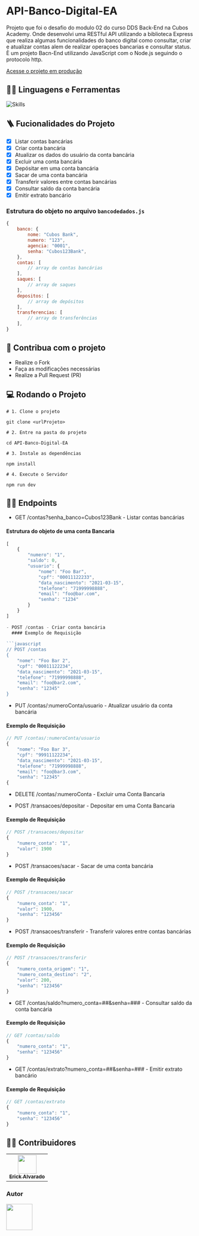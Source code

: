 # API-Banco-Digital-EA

Projeto que foi o desafio do modulo 02 do curso DDS Back-End na Cubos Academy. Onde desenvolvi uma RESTful API utilizando a biblioteca Express que realiza algumas funcionalidades do banco digital como consultar, criar e atualizar contas alem de realizar operaçoes bancarias e consultar status.
È um projeto Bacn-End utilizando JavaScript com o Node.js seguindo o protocolo http. 
  </p>

[Acesse o projeto em produção](https://github.com/ErickAlvDev/API-Banco-Digital-EA)

## :man_mechanic: Linguagens e Ferramentas

![Skills](https://skillicons.dev/icons?i=nodejs,js,express)

## :ladder: Fucionalidades do Projeto

- [x] Listar contas bancárias
- [x] Criar conta bancária
- [x] Atualizar os dados do usuário da conta bancária
- [X] Excluir uma conta bancária
- [X] Depósitar em uma conta bancária
- [X] Sacar de uma conta bancária
- [x] Transferir valores entre contas bancárias
- [x] Consultar saldo da conta bancária
- [X] Emitir extrato bancário

### Estrutura do objeto no arquivo `bancodedados.js`

```javascript
{
    banco: {
        nome: "Cubos Bank",
        numero: "123",
        agencia: "0001",
        senha: "Cubos123Bank",
    },
    contas: [
        // array de contas bancárias
    ],
    saques: [
        // array de saques
    ],
    depositos: [
        // array de depósitos
    ],
    transferencias: [
        // array de transferências
    ],
}
```

## :triangular_flag_on_post: Contribua com o projeto

- Realize o Fork
- Faça as modificações necessárias
- Realize a Pull Request (PR)

## :computer: Rodando o Projeto

```shell
# 1. Clone o projeto

git clone <urlProjeto>

# 2. Entre na pasta do projeto

cd API-Banco-Digital-EA

# 3. Instale as dependências

npm install

# 4. Execute o Servidor

npm run dev
```

## :sassy_man: Endpoints

- GET /contas?senha_banco=Cubos123Bank - Listar contas bancárias
#### Estrutura do objeto de uma conta Bancaria

```javascript
[
    {
        "numero": "1",
        "saldo": 0,
        "usuario": {
            "nome": "Foo Bar",
            "cpf": "00011122233",
            "data_nascimento": "2021-03-15",
            "telefone": "71999998888",
            "email": "foo@bar.com",
            "senha": "1234"
        }
    }
]
  
- POST /contas - Criar conta bancária
  #### Exemplo de Requisição
  
```javascript
// POST /contas
{
    "nome": "Foo Bar 2",
    "cpf": "00011122234",
    "data_nascimento": "2021-03-15",
    "telefone": "71999998888",
    "email": "foo@bar2.com",
    "senha": "12345"
}
```
- PUT /contas/:numeroConta/usuario - Atualizar usuário da conta bancária
#### Exemplo de Requisição
```javascript
// PUT /contas/:numeroConta/usuario
{
    "nome": "Foo Bar 3",
    "cpf": "99911122234",
    "data_nascimento": "2021-03-15",
    "telefone": "71999998888",
    "email": "foo@bar3.com",
    "senha": "12345"
{
```

- DELETE /contas/:numeroConta - Excluir uma Conta Bancaria

- POST /transacoes/depositar - Depositar em uma Conta Bancaria
#### Exemplo de Requisição
```javascript
// POST /transacoes/depositar
{
	"numero_conta": "1",
	"valor": 1900
}
```

-  POST /transacoes/sacar - Sacar de uma conta bancária
#### Exemplo de Requisição
```javascript
// POST /transacoes/sacar
{
	"numero_conta": "1",
	"valor": 1900,
    "senha": "123456"
}
```

-  POST /transacoes/transferir - Transferir valores entre contas bancárias
#### Exemplo de Requisição
```javascript
// POST /transacoes/transferir
{
	"numero_conta_origem": "1",
	"numero_conta_destino": "2",
	"valor": 200,
	"senha": "123456"
}
```

- GET /contas/saldo?numero_conta=##&senha=### - Consultar saldo da conta bancária
#### Exemplo de Requisição
```javascript
// GET /contas/saldo
{
	"numero_conta": "1",
    "senha": "123456"
}
```

- GET /contas/extrato?numero_conta=##&senha=### - Emitir extrato bancário
#### Exemplo de Requisição
```javascript
// GET /contas/extrato
{
	"numero_conta": "1",
    "senha": "123456"
}
```

## :technologist: Contribuidores

<table>
  <tr>
    <td align="center"><a href="https://github.com/ErickAlvDev"><img src="https://github.com/ErickAlvDev/API-Banco-Digital-EA/assets/142065333/aabfa87a-e80d-4293-ad4e-e1bf9be38b80" width="50px;" alt=""/><br /><sub><b>Erick Alvarado</b></sub></a><br /></td>
  </tr>
</table>

### Autor

<a href="https://github.com/ErickAlvDev">
<img src="https://github.com/ErickAlvDev/API-Banco-Digital-EA/assets/142065333/aabfa87a-e80d-4293-ad4e-e1bf9be38b80" width="70px" />
</a>
